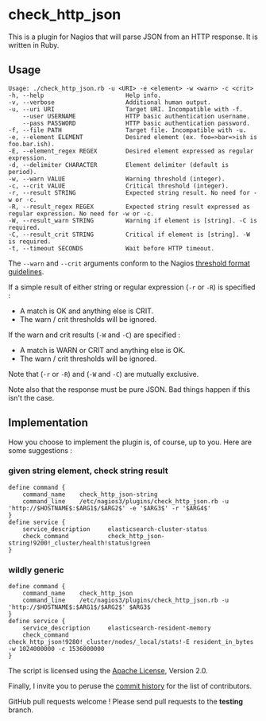 check_http_json
===============

This is a plugin for Nagios that will parse JSON from an HTTP response.  It is written in Ruby.

Usage
-----

    Usage: ./check_http_json.rb -u <URI> -e <element> -w <warn> -c <crit>
    -h, --help                       Help info.
    -v, --verbose                    Additional human output.
    -u, --uri URI                    Target URI. Incompatible with -f.
        --user USERNAME              HTTP basic authentication username.
        --pass PASSWORD              HTTP basic authentication password.
    -f, --file PATH                  Target file. Incompatible with -u.
    -e, --element ELEMENT            Desired element (ex. foo=>bar=>ish is foo.bar.ish).
    -E, --element_regex REGEX        Desired element expressed as regular expression.
    -d, --delimiter CHARACTER        Element delimiter (default is period).
    -w, --warn VALUE                 Warning threshold (integer).
    -c, --crit VALUE                 Critical threshold (integer).
    -r, --result STRING              Expected string result. No need for -w or -c.
    -R, --result_regex REGEX         Expected string result expressed as regular expression. No need for -w or -c.
    -W, --result_warn STRING         Warning if element is [string]. -C is required.
    -C, --result_crit STRING         Critical if element is [string]. -W is required.
    -t, --timeout SECONDS            Wait before HTTP timeout.

The `--warn` and `--crit` arguments conform to the Nagios [threshold format guidelines].

If a simple result of either string or regular expression (`-r` or `-R`) is specified :

* A match is OK and anything else is CRIT.
* The warn / crit thresholds will be ignored.

If the warn and crit results (`-W` and `-C`) are specified :

* A match is WARN or CRIT and anything else is OK.
* The warn / crit thresholds will be ignored.

Note that (`-r` or `-R`) and (`-W` and `-C`) are mutually exclusive.

Note also that the response must be pure JSON.  Bad things happen if this isn't the case.

Implementation
--------------

How you choose to implement the plugin is, of course, up to you.  Here are some suggestions :

### given string element, check string result
    define command {
        command_name    check_http_json-string
        command_line    /etc/nagios3/plugins/check_http_json.rb -u 'http://$HOSTNAME$:$ARG1$/$ARG2$' -e '$ARG3$' -r '$ARG4$'
    }
    define service {
        service_description     elasticsearch-cluster-status
        check_command           check_http_json-string!9200!_cluster/health!status!green
    }

### wildly generic
    define command {
        command_name    check_http_json
        command_line    /etc/nagios3/plugins/check_http_json.rb -u 'http://$HOSTNAME$:$ARG1$/$ARG2$' $ARG3$
    }
    define service {
        service_description     elasticsearch-resident-memory
        check_command           check_http_json!9280!_cluster/nodes/_local/stats!-E resident_in_bytes -w 1024000000 -c 1536000000
    }

The script is licensed using the [Apache License], Version 2.0.

Finally, I invite you to peruse the [commit history] for the list of contributors.

GitHub pull requests welcome !  Please send pull requests to the **testing** branch.

[threshold format guidelines]: http://nagiosplug.sourceforge.net/developer-guidelines.html
[Apache License]: http://www.apache.org/licenses/LICENSE-2.0
[commit history]: https://github.com/phrawzty/check_http_json/commits
